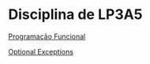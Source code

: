 # Disciplina de LP3A5

[Programação Funcional](https://github.com/isabeladuarte/ifsp-lp3a5/tree/main/javaCollectors)

[Optional Exceptions](https://github.com/isabeladuarte/ifsp-lp3a5/tree/main/optionalExceptions)
